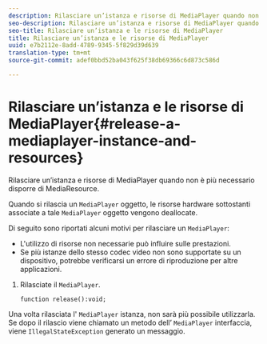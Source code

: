 ```yaml
---
description: Rilasciare un’istanza e risorse di MediaPlayer quando non è più necessario disporre di MediaResource.
seo-description: Rilasciare un’istanza e risorse di MediaPlayer quando non è più necessario disporre di MediaResource.
seo-title: Rilasciare un’istanza e le risorse di MediaPlayer
title: Rilasciare un’istanza e le risorse di MediaPlayer
uuid: e7b2112e-8add-4789-9345-5f829d39d639
translation-type: tm+mt
source-git-commit: adef0bbd52ba043f625f38db69366c6d873c586d

---
```



# Rilasciare un’istanza e le risorse di MediaPlayer{#release-a-mediaplayer-instance-and-resources}

Rilasciare un’istanza e risorse di MediaPlayer quando non è più necessario disporre di MediaResource.

Quando si rilascia un `MediaPlayer` oggetto, le risorse hardware sottostanti associate a tale `MediaPlayer` oggetto vengono deallocate.

Di seguito sono riportati alcuni motivi per rilasciare un `MediaPlayer`:

* L&#39;utilizzo di risorse non necessarie può influire sulle prestazioni.
* Se più istanze dello stesso codec video non sono supportate su un dispositivo, potrebbe verificarsi un errore di riproduzione per altre applicazioni.

1. Rilasciate il `MediaPlayer`.

   ```
   function release():void;
   ```

Una volta rilasciata l&#39; `MediaPlayer` istanza, non sarà più possibile utilizzarla. Se dopo il rilascio viene chiamato un metodo dell’ `MediaPlayer` interfaccia, viene `IllegalStateException` generato un messaggio.